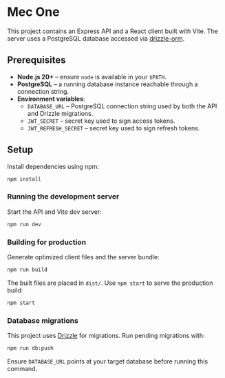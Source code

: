 # Mec One

This project contains an Express API and a React client built with Vite. The
server uses a PostgreSQL database accessed via [drizzle-orm](https://github.com/drizzle-team/drizzle-orm).

## Prerequisites

- **Node.js 20+** – ensure `node` is available in your `$PATH`.
- **PostgreSQL** – a running database instance reachable through a connection string.
- **Environment variables**:
  - `DATABASE_URL` – PostgreSQL connection string used by both the API and Drizzle migrations.
  - `JWT_SECRET` – secret key used to sign access tokens.
  - `JWT_REFRESH_SECRET` – secret key used to sign refresh tokens.

## Setup

Install dependencies using npm:

```bash
npm install
```

### Running the development server

Start the API and Vite dev server:

```bash
npm run dev
```

### Building for production

Generate optimized client files and the server bundle:

```bash
npm run build
```

The built files are placed in `dist/`. Use `npm start` to serve the production
build:

```bash
npm start
```

### Database migrations

This project uses [Drizzle](https://orm.drizzle.team) for migrations. Run
pending migrations with:

```bash
npm run db:push
```

Ensure `DATABASE_URL` points at your target database before running this
command.
